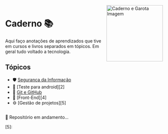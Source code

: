 <img src="Img/cadernoGifGarota.gif" alt="Caderno e Garota Imagem" width="180" align="right">

# Caderno 📚

Aqui faço anotações de aprendizados que tive em cursos e livros separados em tópicos. Em geral tudo voltado a tecnologia.

## Tópicos

- 🛡 [Segurança da Informação][1] 
- 📱 [Teste para android][2]
- 🐙 [Git e GitHub][3]
- 🎨 [Front-End][4]
- ⚙️ [Gestão de projetos][5]

##

🚧 Repositório em andamento...

[1]: 
[2]:
[3]:
[4]:
[5]:
